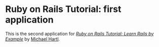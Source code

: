 # Ruby on Rails Tutorial: first application
This is the second application for
[*Ruby on Rails Tutorial: Learn Rails by Example*](http://railstutorial.org/)
by [Michael Hartl](http://michaelhartl.com/).
